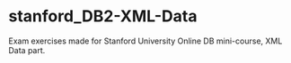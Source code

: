 # stanford_DB2-XML-Data
Exam exercises made for Stanford University Online DB mini-course, XML Data part.
